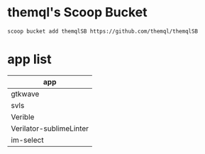 # themql's Scoop Bucket

```
scoop bucket add themqlSB https://github.com/themql/themqlSB
```

# app list

| app                     |
| ----------------------- |
| gtkwave                 |
| svls                    |
| Verible                 |
| Verilator-sublimeLinter |
| im-select               |
